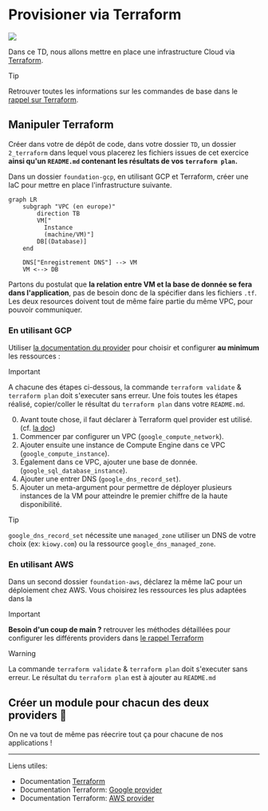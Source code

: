 # Provisioner via Terraform

[![](https://img.shields.io/badge/terraform-%235835CC.svg?style=for-the-badge&logo=terraform&logoColor=white)](https://developer.hashicorp.com/terraform/docs)

Dans ce TD, nous allons mettre en place une infrastructure Cloud via [Terraform](https://developer.hashicorp.com/terraform/docs).

> [!tip]
> Retrouver toutes les informations sur les commandes de base dans le [rappel sur Terraform](../docs/rappel-terraform.md).

## Manipuler Terraform

Créer dans votre de dépôt de code, dans votre dossier `TD`, un dossier `2_terraform` dans lequel vous placerez les fichiers issues de cet exercice **ainsi qu'un `README.md` contenant les résultats de vos `terraform plan`.**

Dans un dossier `foundation-gcp`, en utilisant GCP et Terraform, créer une IaC pour mettre en place l'infrastructure suivante.

```mermaid
graph LR
    subgraph "VPC (en europe)"
        direction TB
        VM["
          Instance
          (machine/VM)"]
        DB[(Database)]
    end

    DNS["Enregistrement DNS"] --> VM
    VM <--> DB
```

Partons du postulat que **la relation entre VM et la base de donnée se fera dans l'application**, pas de besoin donc de la spécifier dans les fichiers `.tf`.
Les deux resources doivent tout de même faire partie du même VPC, pour pouvoir communiquer.

### En utilisant GCP

Utiliser [la documentation du provider](https://registry.terraform.io/providers/hashicorp/google/latest/docs) pour choisir et configurer **au minimum** les ressources :

> [!important]
> A chacune des étapes ci-dessous, la commande `terraform validate` & `terraform plan` doit s'executer sans erreur.
> Une fois toutes les étapes réalisé, copier/coller le résultat du `terraform plan` dans votre `README.md`.

0. Avant toute chose, il faut déclarer à Terraform quel provider est utilisé. (cf. [la doc](https://registry.terraform.io/providers/hashicorp/google/latest/docs#example-usage))
1. Commencer par configurer un VPC (`google_compute_network`).
2. Ajouter ensuite une instance de Compute Engine dans ce VPC (`google_compute_instance`).
3. Également dans ce VPC, ajouter une base de donnée. (`google_sql_database_instance`).
4. Ajouter une entrer DNS (`google_dns_record_set`).
5. Ajouter un meta-argument pour permettre de déployer plusieurs instances de la VM pour atteindre le premier chiffre de la haute disponibilité.

> [!tip]
> `google_dns_record_set` nécessite une `managed_zone` utiliser un DNS de votre choix (ex: `kiowy.com`) ou la ressource `google_dns_managed_zone`.

### En utilisant AWS

Dans un second dossier `foundation-aws`, déclarez la même IaC pour un déploiement chez AWS. Vous choisirez les ressources les plus adaptées dans la 

> [!important]
> **Besoin d'un coup de main ?** retrouver les méthodes détaillées pour configurer les différents providers dans [le rappel Terraform](docs/rappel-terraform.md)

> [!WARNING]
> La commande `terraform validate` & `terraform plan` doit s'executer sans erreur. Le résultat du `terraform plan` est à ajouter au `README.md`

## Créer un module pour chacun des deux providers 🚀

On ne va tout de même pas réecrire tout ça pour chacune de nos applications ! 

---

Liens utiles: 
- Documentation [Terraform](https://developer.hashicorp.com/terraform?product_intent=terraform)
- Documentation Terraform: [Google provider](https://registry.terraform.io/providers/hashicorp/google/latest/docs)
- Documentation Terraform: [AWS provider](https://registry.terraform.io/providers/hashicorp/aws/latest/docs)

